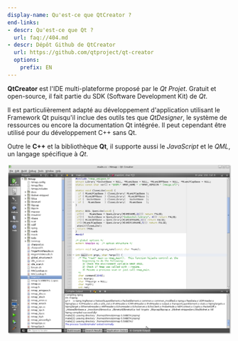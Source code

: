 ```yaml
---
display-name: Qu'est-ce que QtCreator ?
end-links:
- descr: Qu'est-ce que Qt ?
  url: faq://404.md
- descr: Dépôt Github de QtCreator
  url: https://github.com/qtproject/qt-creator
  options:
    prefix: EN
---
```

**QtCreator** est l'IDE multi-plateforme proposé par le *Qt Projet*. Gratuit et open-source, il fait partie du SDK (Software Development Kit) de *Qt*.

Il est particulièrement adapté au développement d'application utilisant le Framework Qt puisqu'il inclue des outils tes que *QtDesigner*, le système de ressources ou encore la documentation Qt intégrée. Il peut cependant être utilisé pour du développement C++ sans Qt.

Outre le **C++** et la bibliothèque **Qt**, il supporte aussi le *JavaScript* et le *QML*, un langage spécifique à *Qt*.

![QtCreator Screenshot](rcs/qtcreator.png "QtCreator Screenshot")
